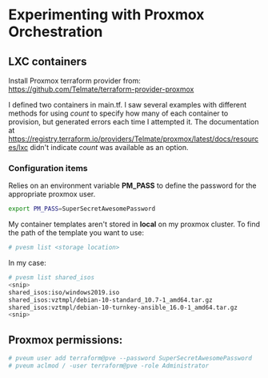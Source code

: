 # Experimenting with Proxmox Orchestration

## LXC containers 
Install Proxmox terraform provider from: https://github.com/Telmate/terraform-provider-proxmox

I defined two containers in main.tf. I saw several examples with different methods for using _count_ to specify how many of each container to provision, but generated errors each time I attempted it. The documentation at https://registry.terraform.io/providers/Telmate/proxmox/latest/docs/resources/lxc didn't indicate _count_ was available as an option. 

### Configuration items
Relies on an environment variable **PM_PASS** to define the password for the appropriate proxmox user. 
```bash 
export PM_PASS=SuperSecretAwesomePassword
```
My container templates aren't stored in **local** on my proxmox cluster. To find the path of the template you want to use: 
```bash
# pvesm list <storage location>
```
In my case: 
```bash
# pvesm list shared_isos
<snip>
shared_isos:iso/windows2019.iso                                                                iso     iso        5378007040
shared_isos:vztmpl/debian-10-standard_10.7-1_amd64.tar.gz                                      tgz     vztmpl      231060971
shared_isos:vztmpl/debian-10-turnkey-ansible_16.0-1_amd64.tar.gz                               tgz     vztmpl      455530192.
<snip>
```

## Proxmox permissions: 

```bash
# pveum user add terraform@pve --password SuperSecretAwesomePassword
# pveum aclmod / -user terraform@pve -role Administrator
```

